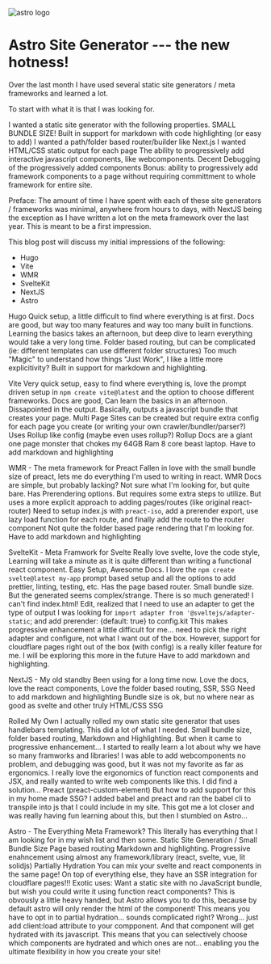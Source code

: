 ![astro logo](/blog/ssg-compare/full-logo-light.svg)

# Astro Site Generator --- the new hotness!

Over the last month I have used several static site generators / meta frameworks and learned a lot.

To start with what it is that I was looking for.

I wanted a static site generator with the following properties.
SMALL BUNDLE SIZE!
Built in support for markdown with code highlighting (or easy to add)
I wanted a path/folder based router/builder like Next.js
I wanted HTML/CSS static output for each page
The ability to progressively add interactive javascript components, like webcomponents.
Decent Debugging of the progressively added components
Bonus: ability to progressively add framework components to a page without requiring committment to whole framework for entire site.

Preface:
The amount of time I have spent with each of these site generators / frameworks was minimal, anywhere from hours to days, with NextJS being the exception as I have written a lot
on the meta framework over the last year.
This is meant to be a first impression.

This blog post will discuss my initial impressions of the following:

- Hugo
- Vite
- WMR
- SvelteKit
- NextJS
- Astro

Hugo
Quick setup, a little difficult to find where everything is at first.
Docs are good, but way too many features and way too many built in functions.
Learning the basics takes an afternoon, but deep dive to learn everything would take a very long time.
Folder based routing, but can be complicated (ie: different templates can use different folder structures)
Too much "Magic" to understand how things "Just Work", I like a little more explicitivity?
Built in support for markdown and highlighting.

Vite
Very quick setup, easy to find where everything is, love the prompt driven setup in `npm create vite@latest` and the option to choose different frameworks.
Docs are good, Can learn the basics in an afternoon. Dissapointed in the output. Basically, outputs a javascript bundle that creates your page.
Multi Page Sites can be created but require extra config for each page you create (or writing your own crawler/bundler/parser?)
Uses Rollup like config (maybe even uses rollup?) Rollup Docs are a giant one page monster that chokes my 64GB Ram 8 core beast laptop.
Have to add markdown and highlighting

WMR - The meta framework for Preact
Fallen in love with the small bundle size of preact, lets me do everything I'm used to writing in react.
WMR Docs are simple, but probably lacking? Not sure what I'm looking for, but quite bare.
Has Prerendering options. But requires some extra steps to utilize.
But uses a more explicit approach to adding pages/routes (like original react-router)
Need to setup index.js with `preact-iso`, add a prerender export, use lazy load function for each route, and finally add the route to the router component
Not quite the folder based page rendering that I'm looking for.
Have to add markdown and highlighting

SvelteKit - Meta Framwork for Svelte
Really love svelte, love the code style, Learning will take a minute as it is quite different than writing a functional react component.
Easy Setup, Awesome Docs. I love the `npm create svelte@latest my-app` prompt based setup and all the options to add prettier, linting, testing, etc.
Has the page based router. Small bundle size. But the generated seems complex/strange. There is so much generated! I can't find index.html!
Edit, realized that I need to use an adapter to get the type of output I was looking for `import adapter from '@sveltejs/adapter-static`;
and add prerender: {default: true} to config.kit
This makes progressive enhancement a little difficult for me... need to pick the right adapter and configure, not what I want out of the box.
However, support for cloudflare pages right out of the box (with config) is a really killer feature for me. I will be exploring this more in the future
Have to add markdown and highlighting.

NextJS - My old standby
Been using for a long time now.
Love the docs, love the react components, Love the folder based routing, SSR, SSG
Need to add markdown and highlighting
Bundle size is ok, but no where near as good as svelte and other truly HTML/CSS SSG

Rolled My Own
I actually rolled my own static site generator that uses handlebars templating.
This did a lot of what I needed. Small bundle size, folder based routing, Markdown and Highlighting.
But when it came to progressive enhancement... I started to really learn a lot about why we have so many framworks and libraries!
I was able to add webcomponents no problem, and debugging was good, but it was not my favorite as far as ergonomics.
I really love the ergonomics of function react components and JSX, and really wanted to write web components like this.
I did find a solution... Preact (preact-custom-element)
But how to add support for this in my home made SSG?
I added babel and preact and ran the babel cli to transpile into js that I could include in my site.
This got me a lot closer and was really having fun learning about this, but then I stumbled on Astro...

Astro - The Everything Meta Framework?
This literally has everything that I am looking for in my wish list and then some.
Static Site Generation / Small Bundle Size
Page based routing
Markdown and highlighting.
Progressive enahncement using almost any framework/library (react, svelte, vue, lit solidjs)
Partially Hydration
You can mix your svelte and react components in the same page!
On top of everything else, they have an SSR integration for cloudflare pages!!!
Exotic uses:
Want a static site with no JavaScript bundle, but wish you could write it using function react components?
This is obvously a little heavy handed, but Astro allows you to do this, because by default astro will only render the html of the component!
This means you have to opt in to partial hydration... sounds complicated right? Wrong... just add client:load attribute to your compponent.
And that component will get hydrated with its javascript.
This means that you can selectively choose which components are hydrated and which ones are not... enabling you the ultimate flexibility in how you create your site!

